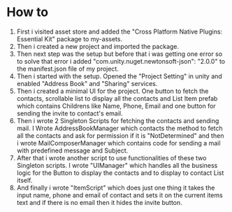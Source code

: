 # How to 
1. First i visited asset store and added the "Cross Platform Native Plugins: Essential Kit" package to my-assets.
2. Then i created a new project and imported the package. 
3. Then next step was the setup but before that i was getting one error so to solve that error i added "com.unity.nuget.newtonsoft-json": "2.0.0" to the manifest.json file of my project.
4. Then i started with the setup. Opened the "Project Setting" in unity and enabled "Address Book" and "Sharing" services.
5. Then i created a minimal UI for the project. One button to fetch the contacts, scrollable list to display all the contacts and List Item prefab which contains Childrens like Name, Phone, Email and one button for sending the invite to contact's email.
6. Then i wrote 2 Singleton Scripts for fetching the contacts and sending mail. I Wrote AddressBookManager which contacts the method to fetch all the contacts and ask for permission if it is "NotDetermined" and then i wrote MailComposerManager which contains code for sending a mail with predefined message and Subject.
7. After that i wrote another script to use functionalities of these two Singleton scripts. I wrote "UIManager" which handles all the business logic for the Button to display the contacts and to display to contact List itself.
8. And finally i wrote "ItemScript" which does just one thing it takes the input name, phone and email of contact and sets it on the current items text and if there is no email then it hides the invite button.
